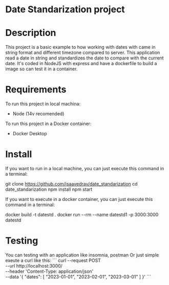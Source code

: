 # Date Standarization project

# Description
This project is a basic example to how working with dates with came in string format and different timezone compared to server. This application read a date in string and standardizes the date to compare with the current date. It's coded in NodeJS with express and have a dockerfile to build a image so can test it in a container.

# Requirements
To run this project in local machina:
* Node (14v recomended)

To run this project in a Docker container:
* Docker Desktop

# Install
If you want to run in a local machine, you can just execute this command in a terminal:

git clone https://github.com/jsaavedrav/date_standarization
cd date_standarization
npm install
npm start

If you want to execute in a docker container, you can just execute this command in a terminal:

docker build -t datestd .
docker run --rm --name datestd1 -p 3000:3000 datestd


# Testing
You can testing with an application like insomnia, postman Or just simple exeute a curl like this:
´´´
curl --request POST \
  --url http://localhost:3000/ \
  --header 'Content-Type: application/json' \
  --data '{
	"dates": [
		"2023-01-01",
		"2023-02-01",
		"2023-03-01"
	]
}'
´´´


